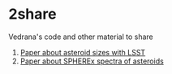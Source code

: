 # 2share
Vedrana's code and other material to share

1. [Paper about asteroid sizes with LSST](https://github.com/ivezicV/2share/tree/master/AsteroidPaper)
2. [Paper about SPHEREx spectra of asteroids](https://github.com/ivezicV/2share/tree/master/SPHEREx2share)
